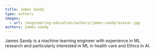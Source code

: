 ```yaml
---
title: James Sandy
type: authors
images:
  - url: /engineering-education/authors/james-sandy/avatar.jpg
authors: james-sandy
---
```

James Sandy is a machine learning engineer with experience in ML research and particularly interested in ML in health care and Ethics in AI.

